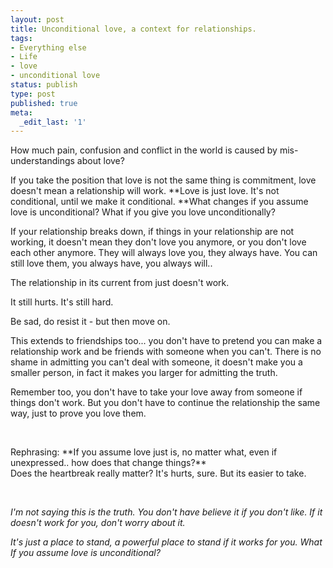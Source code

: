 ```yaml
---
layout: post
title: Unconditional love, a context for relationships.
tags:
- Everything else
- Life
- love
- unconditional love
status: publish
type: post
published: true
meta:
  _edit_last: '1'
---
```

How much pain, confusion and conflict in the world is caused by mis-understandings about love?



If you take the position that love is not the same thing is commitment, love doesn't mean a relationship will work. **Love is just love. It's not conditional, until we make it conditional. **What changes if you assume love is unconditional? What if you give you love unconditionally?



If your relationship breaks down, if things in your relationship are not working, it doesn't mean they don't love you anymore, or you don't love each other anymore. They will always love you, they always have. You can still love them, you always have, you always will..



The relationship in its current from just doesn't work.

It still hurts. It's still hard.

Be sad, do resist it - but then move on.



This extends to friendships too... you don't have to pretend you can make a relationship work and be friends with someone when you can't. There is no shame in admitting you can't deal with someone, it doesn't make you a smaller person, in fact it makes you larger for admitting the truth.

Remember too, you don't have to take your love away from someone if things don't work. But you don't have to continue the relationship the same way, just to prove you love them.



&nbsp;

<div>Rephrasing: **If you assume love just is, no matter what, even if unexpressed.. how does that change things?**</div>

<div>Does the heartbreak really matter? It's hurts, sure. But its easier to take.</div>

&nbsp;



<em>I'm not saying this is the truth. You don't have believe it if you don't like. If it doesn't work for you, don't worry about it.

It's just a place to stand, a powerful place to stand if it works for you. What If you assume love is unconditional?</em>
